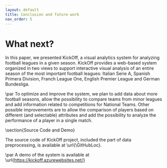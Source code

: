 ```yaml
---
layout: default
title: Conclusion and future work
nav_order: 5
---
```

# What next?

In this paper, we presented KickOff, a visual analytics system for analyzing football leagues in a given season. KickOff provides a web-based system organized in two views to support interactive visual analysis of an entire season of the most important football leagues: Italian Serie A, Spanish Primera Division, Franch League One, English Premier League and German Bundesliga.

\par To optimize and improve the system, we plan to add data about more football seasons, allow the possibility to compare teams from minor leagues and add information related to competitions for National Teams. Other possible improvements are to allow the comparison of players based on different (and selectable) attributes and add the possibility to analyze the performance of a player in a single match.

\section{Source Code and Demo}

The source code of KickOff project, included the part of data preprocessing, is available at  \url{\GitHubLoc}.

\par A demo of the system is available at \url{https://kickoff.azurewebsites.net/}
